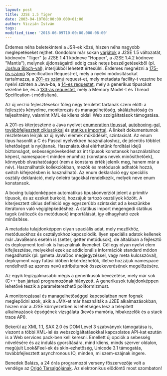 ```yaml
---
layout: post
title: J2SE 1.5 Tiger
date: 2003-04-10T08:00:00.000+01:00
author: Viczián István
tags:
modified_time: '2018-06-09T10:00:00.000-08:00'
---
```


Érdemes néha beletekinteni a JSR-ek közé, hiszen néha nagyobb
meglepetéseket rejthet. Gondolom már sokan
[várjátok](http://www.eweek.com/article2/0,4149,1001600,00.asp) a J2SE
1.5 változatát, kódnevén "Tiger" (a J2SE 1.4.1 kódneve "Hopper", a J2SE
1.4.2 kódneve "Mantis"), melynek újdonságairól eddig csak netes
beszélgetésekből (pl. [Joshua
Bloch-val](http://java.sun.com/features/2003/05/bloch_qa.html)),
interjúkból lehetett értesülni. Érdemes megnézni a [175-ös
számú](http://www.jcp.org/en/jsr/detail?id=175) Specification
Request-et, mely a nyelvi módosításokat tartalmazza, a [201-es
számú](http://www.jcp.org/en/jsr/detail?id=201) request-et, mely
metadata facility-t vezetne be nyelvi szinten a Java-ba, a [14-es
requestet](http://www.jcp.org/en/jsr/detail?id=014), mely a generikus
típusokat vezetné be, és a [133-as
requestet](http://www.jcp.org/en/jsr/detail?id=133), mely a Memory
Model-t és Thread Spcification-t módisítaná.

Az új verzió fejlesztésekor főleg négy területet tartanak szem előtt: a
fejlesztés kényelme, monitorozás és managelhetőség, skálázhatóság és
teljesítmény, valamint XML és kliens oldali Web szolgáltatások
támogatása.

A 201-es kiterjesztené a Java nyelvet [enumeration
típussal](http://jcp.org/aboutJava/communityprocess/jsr/tiger/enum.html),
[autoboxing-gal](http://jcp.org/aboutJava/communityprocess/jsr/tiger/autoboxing.html),
[továbbfejlesztett
ciklusokkal](http://jcp.org/aboutJava/communityprocess/jsr/tiger/enhanced-for.html)
és [statikus
importtal](http://jcp.org/aboutJava/communityprocess/jsr/tiger/static-import.html).
A linkelt dokumentumok részletesen leírják az új nyelvi elemek
működését, szintaxisát. Az enum típus hasonlít a C és Pascal nyelvekben
használatoshoz, de jelentős többlet lehetőséget is nyújtanak.
Használatukkal elérhetünk fordítási idejű biztonságot,
sebességnövekedést az int típusok konstansok használatához képest,
namespace-t minden enumhoz (konstans nevek minősíthetőek), könnyebb
olvashatóságot (nem a konstans érték jelenik meg, hanem már a név).
Használhatók kollekciókban, mezők és metódusok adhatók hozzá, switch
kifejezésben is használható. Az enum deklaráció egy speciális osztály
deklaráció, mely önleíró tagokkal rendelkezik, melyek neve enum
konstansok.

A boxing tulajdonképpen automatikus típuskonverziót jelent a primitív
típusok, és az ezeket burkoló, hozzájuk tartozó osztályok között. A
kiterjesztett ciklus definíció egy egyszerűbb szintaxist ad a keszünkbe
iterátoron való végiglépkedéshez. A statikus import megengedi statikus
tagok (változók és metódusok) importálását, így elhagyható ezek
minősítése.

A metadata tulajdonképpen olyan spaciális adat, mely mezőkhöz,
metódusokhoz és osztályokhoz kapcsolódik. Ilyen speciális adatok
kellenek már JavaBeans esetén is (setter, getter metódusok), de
általában a fejlesztő és deployment tool-ok is használnak ilyeneket. Cél
egy olyan nyelvi elem kifejlesztése, melyekkel ezek az addícionális
információk standard módon megadhatók (pl. @meta JavaDoc megjegyzéssel,
vagy meta kulcsszóval), deployment vagy futási időben lekérdezhetők,
illetve hozzájuk namespace rendelhető az azonos nevű attribútumok
összekeverésének megelőzésére.

Az egyik legizgalmasabb mégis a generikusok bevezetése, mely már sok
(C++-ban jártas) programozónak hiányzott. A generikusok tulajdonképpen
lehetővé teszik a paraméterezhető poliformizmust.

A monitorozással és managelhetőséggel kapcsolatban nem fognak meglepődni
azok, akik a JMX-et már használták a J2EE alkalmazásokban, hiszen már a
J2SE környezetben is lehetséges lesz a telepített alkalmazások épségének
vizsgálata (kevés mamória, hibakezelők és a stack trace API).

Bekerül az XML 1.1, SAX 2.0 és DOM Level 3 szabványok támogatása is,
viszont a többi XML-lel és webszolgáltatásokkal kapcsolatos API-kat
ezután is a Web services pack-ben kell keresni. Emellett új opciók a
sebesség növelésére és az indulás gyorsítására, mind kliens, minds
szerver oldalon, megújult Look&Feel-ek és skin-ezhetőség, Unicode 3.1
támogatás, továbbfejlesztett asynchronous IO, minden, mi szem-szájnak
ingere.

Benedek Balázs, a 24 órás programozói verseny főszervezője volt a
vendége az [Origó
Társalgójának](http://www.origo.hu/techbazis/szoftver/20030409tiznemettel.html).
Az elektronikus elődöntő most szombaton!
